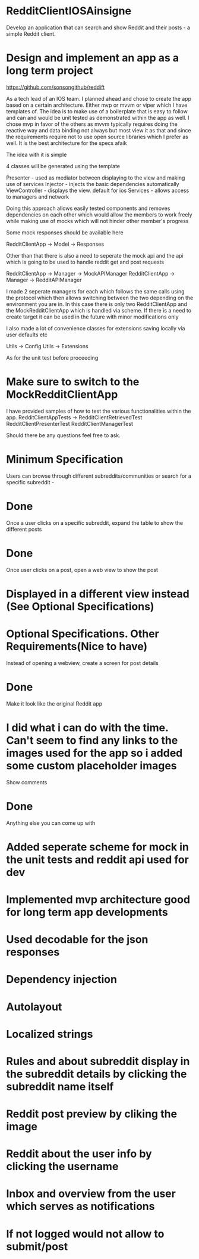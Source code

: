 # RedditClientIOSAinsigne
Develop an application that can search and show Reddit and their posts - a simple Reddit client.


# Design and implement an app as a long term project
https://github.com/sonsongithub/reddift

As a tech lead of an IOS team. I planned ahead and chose to create the app based on a certain architecture. Either mvp or mvvm or viper which I have templates of. The idea is to make use of a boilerplate that is easy to follow and can and would be unit tested as demonstrated within the app as well. I chose mvp in favor of the others as mvvm typically requires doing the reactive way and data binding not always but most view it as that and since the requirements require not to use open source libraries which I prefer as well. It is the best architecture for the specs afaik

The idea with it is simple

4 classes will be generated using the template

Presenter - used as mediator between displaying to the view and making use of services
Injector - injects the basic dependencies automatically
ViewController - displays the view. default for ios
Services - allows access to managers and network

Doing this approach allows easily tested components and removes dependencies on each other which would allow the members to work freely while making use of mocks which will not hinder other member's progress

Some mock responses should be available here

RedditClientApp -> Model -> Responses

Other than that there is also a need to seperate the mock api and the api which is going to be used to handle reddit get and post requests

RedditClientApp -> Manager -> MockAPIManager
RedditClientApp -> Manager -> RedditAPIManager

I made 2 seperate managers for each which follows the same calls using the protocol which then allows switching between the two depending on the environment you are in. In this case there is only two RedditClientApp and the MockRedditClientApp which is handled via scheme. If there is a need to create target it can be used in the future with minor modifications only

I also made a lot of convenience classes for extensions saving locally via user defaults etc

Utils -> Config
Utils -> Extensions

As for the unit test before proceeding

# Make sure to switch to the MockRedditClientApp

I have provided samples of how to test the various functionalities within the app.
RedditClientAppTests -> RedditClientRetrievedTest
                        RedditClientPresenterTest
                        RedditClientManagerTest

Should there be any questions feel free to ask.

# Minimum Specification
Users can browse through different subreddits/communities or search for a specific subreddit - 
# Done
Once a user clicks on a specific subreddit, expand the table to show the different posts
# Done
Once user clicks on a post, open a web view to show the post
# Displayed in a different view instead (See Optional Specifications)

# Optional Specifications. Other Requirements(Nice to have)
Instead of opening a webview, create a screen for post details
# Done
Make it look like the original Reddit app
# I did what i can do with the time. Can't seem to find any links to the images used for the app so i added some custom placeholder images
Show comments
# Done
Anything else you can come up with
# Added seperate scheme for mock in the unit tests and reddit api used for dev
# Implemented mvp architecture good for long term app developments
# Used decodable for the json responses
# Dependency injection
# Autolayout
# Localized strings
# Rules and about subreddit display in the subreddit details by clicking the subreddit name itself
# Reddit post preview by cliking the image
# Reddit about the user info by clicking the username
# Inbox and overview from the user which serves as notifications
# If not logged would not allow to submit/post


